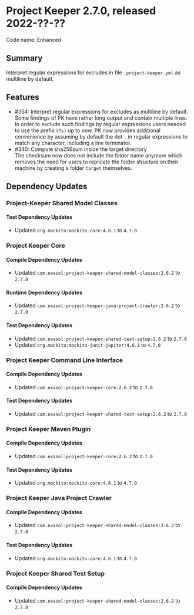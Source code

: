 # Project Keeper 2.7.0, released 2022-??-??

Code name: Enhanced

## Summary

Interpret regular expressions for excludes in file `.project-keeper.yml` as multiline by default.

## Features

* #354: Interpret regular expressions for excludes as multiline by default. <br />
Some findings of PK have rather long output and contain multiple lines. In order to exclude such findings by regular expressions users needed to use the prefix `(?s)` up to now. PK now provides additional convenience by assuming by default the dot `.` in regular expressions to match any character, including a line terminator.
* #340: Compute sha256sum inside the target directory <br />
The checksum now does not include the folder name anymore which removes the need for users to replicate the folder structure on their machine by creating a folder `target` themselves.

## Dependency Updates

### Project-Keeper Shared Model Classes

#### Test Dependency Updates

* Updated `org.mockito:mockito-core:4.6.1` to `4.7.0`

### Project Keeper Core

#### Compile Dependency Updates

* Updated `com.exasol:project-keeper-shared-model-classes:2.6.2` to `2.7.0`

#### Runtime Dependency Updates

* Updated `com.exasol:project-keeper-java-project-crawler:2.6.2` to `2.7.0`

#### Test Dependency Updates

* Updated `com.exasol:project-keeper-shared-test-setup:2.6.2` to `2.7.0`
* Updated `org.mockito:mockito-junit-jupiter:4.6.1` to `4.7.0`

### Project Keeper Command Line Interface

#### Compile Dependency Updates

* Updated `com.exasol:project-keeper-core:2.6.2` to `2.7.0`

#### Test Dependency Updates

* Updated `com.exasol:project-keeper-shared-test-setup:2.6.2` to `2.7.0`

### Project Keeper Maven Plugin

#### Compile Dependency Updates

* Updated `com.exasol:project-keeper-core:2.6.2` to `2.7.0`

#### Test Dependency Updates

* Updated `org.mockito:mockito-core:4.6.1` to `4.7.0`

### Project Keeper Java Project Crawler

#### Compile Dependency Updates

* Updated `com.exasol:project-keeper-shared-model-classes:2.6.2` to `2.7.0`

#### Test Dependency Updates

* Updated `org.mockito:mockito-core:4.6.1` to `4.7.0`

### Project Keeper Shared Test Setup

#### Compile Dependency Updates

* Updated `com.exasol:project-keeper-shared-model-classes:2.6.2` to `2.7.0`
